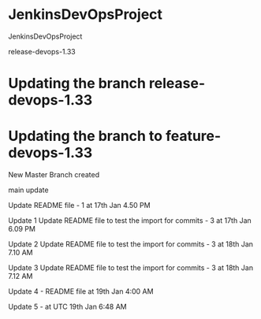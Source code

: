 # JenkinsDevOpsProject
JenkinsDevOpsProject





release-devops-1.33

Updating the branch release-devops-1.33
=======
Updating the branch to feature-devops-1.33
=======
New Master Branch created

main
update


Update README file - 1 at 17th Jan 4.50 PM


Update 1 Update README file to test the import for commits - 3 at 17th Jan 6.09 PM

Update 2 Update README file to test the import for commits - 3 at 18th Jan 7.10 AM

Update 3 Update README file to test the import for commits - 3 at 18th Jan 7.12 AM

Update 4 - README file at 19th Jan 4:00 AM

Update 5 - at UTC 19th Jan 6:48 AM

